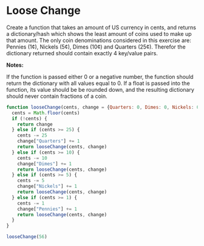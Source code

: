 # Loose Change
Create a function that takes an amount of US currency in cents, and returns a dictionary/hash which shows the least amount of coins used to make up that amount. The only coin denominations considered in this exercise are: Pennies (1¢), Nickels (5¢), Dimes (10¢) and Quarters (25¢). Therefor the dictionary returned should contain exactly 4 key/value pairs.

<b>Notes:</b>

If the function is passed either 0 or a negative number, the function should return the dictionary with all values equal to 0.
If a float is passed into the function, its value should be be rounded down, and the resulting dictionary should never contain fractions of a coin.


```javascript
function looseChange(cents, change = {Quarters: 0, Dimes: 0, Nickels: 0, Pennies: 0}) {
  cents = Math.floor(cents)
  if (!cents) {
    return change
  } else if (cents >= 25) {
    cents -= 25
    change["Quarters"] += 1
    return looseChange(cents, change)
  } else if (cents >= 10) {
    cents -= 10
    change["Dimes"] += 1
    return looseChange(cents, change)
  } else if (cents >= 5) {
    cents -= 5
    change["Nickels"] += 1
    return looseChange(cents, change)
  } else if (cents >= 1) {
    cents -= 1
    change["Pennies"] += 1
    return looseChange(cents, change)
  }
}

looseChange(56)

```



